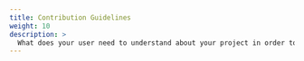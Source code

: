 ```yaml
---
title: Contribution Guidelines
weight: 10
description: >
  What does your user need to understand about your project in order to use it - or potentially contribute to it?
---
```

